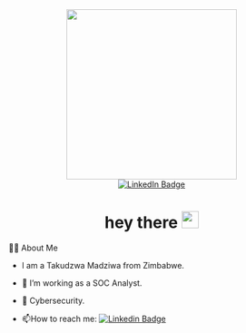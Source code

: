 <div id="header" align="center">
  <img src="https://media.giphy.com/media/3kPDmoWdBpQPNhCnUG/giphy.gif" width="300"/>
</div>
<div id="badges" align="center">
  <a href="www.linkedin.com/in/takue06">
    <img src="https://img.shields.io/badge/LinkedIn-blue?style=for-the-badge&logo=linkedin&logoColor=white" alt="LinkedIn Badge"/>
  </a>
</div>
<h1 align="center">
  hey there
  <img src="https://media.giphy.com/media/hvRJCLFzcasrR4ia7z/giphy.gif" width="30px"/>
</h1>

:man_technologist: About Me 

- l am a Takudzwa Madziwa from Zimbabwe.

- :telescope: I’m working as a SOC Analyst.

- :seedling: Cybersecurity.

- :mailbox:How to reach me: [![Linkedin Badge](https://img.shields.io/badge/-@Takue_06-blue?style=flat&logo=Linkedin&logoColor=white)](www.linkedin.com/in/takue06)
